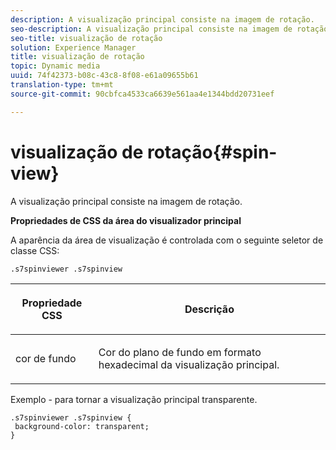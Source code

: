 ```yaml
---
description: A visualização principal consiste na imagem de rotação.
seo-description: A visualização principal consiste na imagem de rotação.
seo-title: visualização de rotação
solution: Experience Manager
title: visualização de rotação
topic: Dynamic media
uuid: 74f42373-b08c-43c8-8f08-e61a09655b61
translation-type: tm+mt
source-git-commit: 90cbfca4533ca6639e561aa4e1344bdd20731eef

---
```



# visualização de rotação{#spin-view}

A visualização principal consiste na imagem de rotação.

<!--<a id="section_061E550C1C1D4DB2BD663A898895B38C"></a>-->

**Propriedades de CSS da área do visualizador principal**

A aparência da área de visualização é controlada com o seguinte seletor de classe CSS:

```
.s7spinviewer .s7spinview
```

<table id="table_94EE3F5BBE4547C0B4943471CEE7EDE4"> 
 <thead> 
  <tr> 
   <th colname="col1" class="entry"> <p> Propriedade CSS </p> </th> 
   <th colname="col2" class="entry"> <p>Descrição </p> </th> 
  </tr> 
 </thead>
 <tbody> 
  <tr> 
   <td colname="col1"> <p> <span class="codeph"> cor de fundo </span> </p> </td> 
   <td colname="col2"> <p> Cor do plano de fundo em formato hexadecimal da visualização principal. </p> </td> 
  </tr> 
 </tbody> 
</table>

Exemplo - para tornar a visualização principal transparente.

```
.s7spinviewer .s7spinview { 
 background-color: transparent; 
}
```

